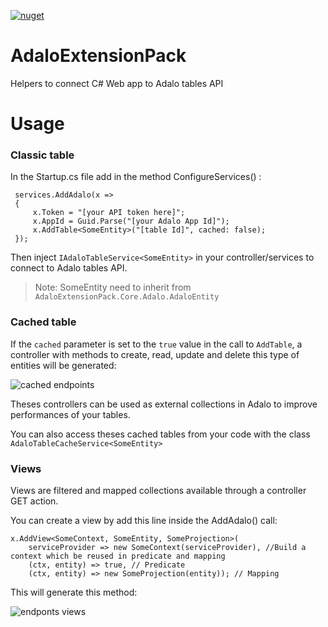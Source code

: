 [![nuget](https://img.shields.io/nuget/v/AdaloExtensionPack.Core)](https://www.nuget.org/packages/AdaloExtensionPack.Core)

# AdaloExtensionPack

Helpers to connect C# Web app to Adalo tables API

# Usage 

### Classic table

In the Startup.cs file add in the method ConfigureServices() : 

     services.AddAdalo(x =>
     {
         x.Token = "[your API token here]";
         x.AppId = Guid.Parse("[your Adalo App Id]");
         x.AddTable<SomeEntity>("[table Id]", cached: false);
     });
     
Then inject `IAdaloTableService<SomeEntity>` in your controller/services to connect to Adalo tables API.

> Note: SomeEntity need to inherit from `AdaloExtensionPack.Core.Adalo.AdaloEntity`

### Cached table

If the `cached` parameter is set to the `true` value in the call to `AddTable`, a controller with methods to create, read, update and delete this type of entities will be generated:

![cached endpoints](https://i.imgur.com/ZGPUPYQ.png)

Theses controllers can be used as external collections in Adalo to improve performances of your tables.

You can also access theses cached tables from your code with the class `AdaloTableCacheService<SomeEntity>`

### Views

Views are filtered and mapped collections available through a controller GET action.

You can create a view by add this line inside the AddAdalo() call:

    x.AddView<SomeContext, SomeEntity, SomeProjection>(
        serviceProvider => new SomeContext(serviceProvider), //Build a context which be reused in predicate and mapping
        (ctx, entity) => true, // Predicate
        (ctx, entity) => new SomeProjection(entity)); // Mapping
        
This will generate this method:
        
![endponts views](https://i.imgur.com/KBTHjBi.png)
